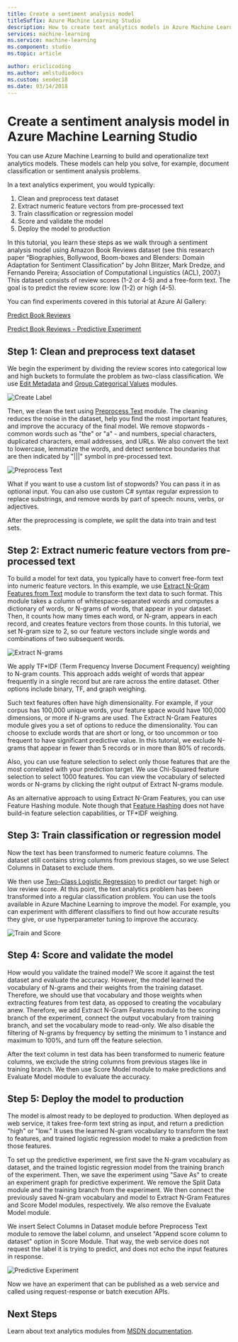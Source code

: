 ```yaml
---
title: Create a sentiment analysis model
titleSuffix: Azure Machine Learning Studio
description: How to create text analytics models in Azure Machine Learning Studio using modules for text preprocessing, N-grams or feature hashing
services: machine-learning
ms.service: machine-learning
ms.component: studio
ms.topic: article

author: ericlicoding
ms.author: amlstudiodocs
ms.custom: seodec18
ms.date: 03/14/2018
---
```

# Create a sentiment analysis model in Azure Machine Learning Studio

You can use Azure Machine Learning to build and operationalize text analytics models. These models can help you solve, for example, document classification or sentiment analysis problems.

In a text analytics experiment, you would typically:

1. Clean and preprocess text dataset
2. Extract numeric feature vectors from pre-processed text
3. Train classification or regression model
4. Score and validate the model
5. Deploy the model to production

In this tutorial, you learn these steps as we walk through a sentiment analysis model using Amazon Book Reviews dataset (see this research paper “Biographies, Bollywood, Boom-boxes and Blenders: Domain Adaptation for Sentiment Classification” by John Blitzer, Mark Dredze, and Fernando Pereira; Association of Computational Linguistics (ACL), 2007.) This dataset consists of review scores (1-2 or 4-5) and a free-form text. The goal is to predict the review score: low (1-2) or high (4-5).

You can find experiments covered in this tutorial at Azure AI Gallery:

[Predict Book Reviews](https://gallery.cortanaintelligence.com/Experiment/Predict-Book-Reviews-1)

[Predict Book Reviews - Predictive Experiment](https://gallery.cortanaintelligence.com/Experiment/Predict-Book-Reviews-Predictive-Experiment-1)

## Step 1: Clean and preprocess text dataset
We begin the experiment by dividing the review scores into categorical low and high buckets to formulate the problem as two-class classification. We use [Edit Metadata](https://msdn.microsoft.com/library/azure/dn905986.aspx) and [Group Categorical Values](https://msdn.microsoft.com/library/azure/dn906014.aspx) modules.

![Create Label](./media/text-analytics-module-tutorial/create-label.png)

Then, we clean the text using [Preprocess Text](https://msdn.microsoft.com/library/azure/mt762915.aspx) module. The cleaning reduces the noise in the dataset, help you find the most important features, and improve the accuracy of the final model. We remove stopwords - common words such as "the" or "a" - and numbers, special characters, duplicated characters, email addresses, and URLs. We also convert the text to lowercase, lemmatize the words, and detect sentence boundaries that are then indicated by "|||" symbol in pre-processed text.

![Preprocess Text](./media/text-analytics-module-tutorial/preprocess-text.png)

What if you want to use a custom list of stopwords? You can pass it in as optional input. You can also use custom C# syntax regular expression to replace substrings, and remove words by part of speech: nouns, verbs, or adjectives.

After the preprocessing is complete, we split the data into train and test sets.

## Step 2: Extract numeric feature vectors from pre-processed text
To build a model for text data, you typically have to convert free-form text into numeric feature vectors. In this example, we use [Extract N-Gram Features from Text](https://msdn.microsoft.com/library/azure/mt762916.aspx) module to transform the text data to such format. This module takes a column of whitespace-separated words and computes a dictionary of words, or N-grams of words, that appear in your dataset. Then, it counts how many times each word, or N-gram, appears in each record, and creates feature vectors from those counts. In this tutorial, we set N-gram size to 2, so our feature vectors include single words and combinations of two subsequent words.

![Extract N-grams](./media/text-analytics-module-tutorial/extract-ngrams.png)

We apply TF*IDF (Term Frequency Inverse Document Frequency) weighting to N-gram counts. This approach adds weight of words that appear frequently in a single record but are rare across the entire dataset. Other options include binary, TF, and graph weighing.

Such text features often have high dimensionality. For example, if your corpus has 100,000 unique words, your feature space would have 100,000 dimensions, or more if N-grams are used. The Extract N-Gram Features module gives you a set of options to reduce the dimensionality. You can choose to exclude words that are short or long, or too uncommon or too frequent to have significant predictive value. In this tutorial, we exclude N-grams that appear in fewer than 5 records or in more than 80% of records.

Also, you can use feature selection to select only those features that are the most correlated with your prediction target. We use Chi-Squared feature selection to select 1000 features. You can view the vocabulary of selected words or N-grams by clicking the right output of Extract N-grams module.

As an alternative approach to using Extract N-Gram Features, you can use Feature Hashing module. Note though that [Feature Hashing](https://msdn.microsoft.com/library/azure/dn906018.aspx) does not have build-in feature selection capabilities, or TF*IDF weighing.

## Step 3: Train classification or regression model
Now the text has been transformed to numeric feature columns. The dataset still contains string columns from previous stages, so we use Select Columns in Dataset to exclude them.

We then use [Two-Class Logistic Regression](https://msdn.microsoft.com/library/azure/dn905994.aspx) to predict our target: high or low review score. At this point, the text analytics problem has been transformed into a regular classification problem. You can use the tools available in Azure Machine Learning to improve the model. For example, you can experiment with different classifiers to find out how accurate results they give, or use hyperparameter tuning to improve the accuracy.

![Train and Score](./media/text-analytics-module-tutorial/scoring-text.png)

## Step 4: Score and validate the model
How would you validate the trained model? We score it against the test dataset and evaluate the accuracy. However, the model learned the vocabulary of N-grams and their weights from the training dataset. Therefore, we should use that vocabulary and those weights when extracting features from test data, as opposed to creating the vocabulary anew. Therefore, we add Extract N-Gram Features module to the scoring branch of the experiment, connect the output vocabulary from training branch, and set the vocabulary mode to read-only. We also disable the filtering of N-grams by frequency by setting the minimum to 1 instance and maximum to 100%, and turn off the feature selection.

After the text column in test data has been transformed to numeric feature columns, we exclude the string columns from previous stages like in training branch. We then use Score Model module to make predictions and Evaluate Model module to evaluate the accuracy.

## Step 5: Deploy the model to production
The model is almost ready to be deployed to production. When deployed as web service, it takes free-form text string as input, and return a prediction "high" or "low." It uses the learned N-gram vocabulary to transform the text to features, and trained logistic regression model to make a prediction from those features. 

To set up the predictive experiment, we first save the N-gram vocabulary as dataset, and the trained logistic regression model from the training branch of the experiment. Then, we save the experiment using "Save As" to create an experiment graph for predictive experiment. We remove the Split Data module and the training branch from the experiment. We then connect the previously saved N-gram vocabulary and model to Extract N-Gram Features and Score Model modules, respectively. We also remove the Evaluate Model module.

We insert Select Columns in Dataset module before Preprocess Text module to remove the label column, and unselect "Append score column to dataset" option in Score Module. That way, the web service does not request the label it is trying to predict, and does not echo the input features in response.

![Predictive Experiment](./media/text-analytics-module-tutorial/predictive-text.png)

Now we have an experiment that can be published as a web service and called using request-response or batch execution APIs.

## Next Steps
Learn about text analytics modules from [MSDN documentation](https://msdn.microsoft.com/library/azure/dn905886.aspx).

